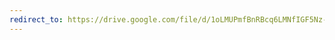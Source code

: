 ```yaml
---
redirect_to: https://drive.google.com/file/d/1oLMUPmfBnRBcq6LMNfIGF5Nz-uDSsPX4/view?usp=drivesdk
---
```


